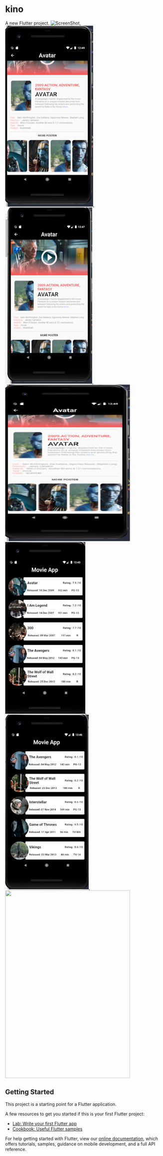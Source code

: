 # kino

A new Flutter project.
![ScreenShot](https://github.com/vipuluthaiah/MovieApp/blob/master/assets/untitled.gif),
![ScreenShot](https://github.com/vipuluthaiah/MovieApp/blob/master/assets/AXAX.png),
![ScreenShot](https://github.com/vipuluthaiah/MovieApp/blob/master/assets/AZa.png),
<img src="https://github.com/vipuluthaiah/MovieApp/blob/master/assets/AXAX.png" width="400" height="500">
![ScreenShot](https://github.com/vipuluthaiah/MovieApp/blob/master/assets/Untitled.png),
![ScreenShot](https://github.com/vipuluthaiah/MovieApp/blob/master/assets/zaz.png),
<img src="https://github.com/vipuluthaiah/MovieApp/blob/master/assets/untitled.gif" width="400" height="600">


## Getting Started

This project is a starting point for a Flutter application.

A few resources to get you started if this is your first Flutter project:

- [Lab: Write your first Flutter app](https://flutter.dev/docs/get-started/codelab)
- [Cookbook: Useful Flutter samples](https://flutter.dev/docs/cookbook)

For help getting started with Flutter, view our
[online documentation](https://flutter.dev/docs), which offers tutorials,
samples, guidance on mobile development, and a full API reference.
